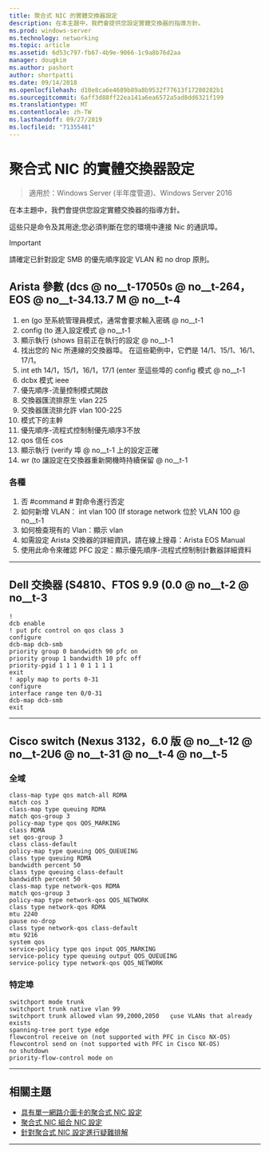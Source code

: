```yaml
---
title: 聚合式 NIC 的實體交換器設定
description: 在本主題中，我們會提供您設定實體交換器的指導方針。
ms.prod: windows-server
ms.technology: networking
ms.topic: article
ms.assetid: 6d53c797-fb67-4b9e-9066-1c9a8b76d2aa
manager: dougkim
ms.author: pashort
author: shortpatti
ms.date: 09/14/2018
ms.openlocfilehash: d10e8ca6e4689b89a8b9532f77613f17280282b1
ms.sourcegitcommit: 6aff3d88ff22ea141a6ea6572a5ad8dd6321f199
ms.translationtype: MT
ms.contentlocale: zh-TW
ms.lasthandoff: 09/27/2019
ms.locfileid: "71355481"
---
```

# <a name="physical-switch-configuration-for-converged-nic"></a>聚合式 NIC 的實體交換器設定

>適用於：Windows Server (半年度管道)、Windows Server 2016

在本主題中，我們會提供您設定實體交換器的指導方針。 


這些只是命令及其用途;您必須判斷在您的環境中連接 Nic 的通訊埠。 

>[!IMPORTANT]
>請確定已針對設定 SMB 的優先順序設定 VLAN 和 no drop 原則。

## <a name="arista-switch-dcs-7050s-64-eos-4137m"></a>Arista 參數 \(dcs @ no__t-17050s @ no__t-264，EOS @ no__t-34.13.7 M @ no__t-4

1.  en \(go 至系統管理員模式，通常會要求輸入密碼 @ no__t-1
2.  config \(to 進入設定模式 @ no__t-1
3.  顯示執行 \(shows 目前正在執行的設定 @ no__t-1
4.  找出您的 Nic 所連線的交換器埠。 在這些範例中，它們是 14/1、15/1、16/1、17/1。
5.  int eth 14/1，15/1，16/1，17/1 \(enter 至這些埠的 config 模式 @ no__t-1
6.  dcbx 模式 ieee
7.  優先順序-流量控制模式開啟
8.  交換器匯流排原生 vlan 225
9.  交換器匯流排允許 vlan 100-225
10. 模式下的主幹
11. 優先順序-流程式控制制優先順序3不放
12. qos 信任 cos
13. 顯示執行 \(verify 埠 @ no__t-1 上的設定正確
14. wr \(to 讓設定在交換器重新開機時持續保留 @ no__t-1

### <a name="tips"></a>各種
1.  否 #command # 對命令進行否定
2.  如何新增 VLAN： int vlan 100 \(If storage network 位於 VLAN 100 @ no__t-1
3.  如何檢查現有的 Vlan：顯示 vlan
4.  如需設定 Arista 交換器的詳細資訊，請在線上搜尋：Arista EOS Manual
5.  使用此命令來確認 PFC 設定：顯示優先順序-流程式控制制計數器詳細資料

--- 

## <a name="dell-switch-s4810-ftos-99-00"></a>Dell 交換器 \(S4810、FTOS 9.9 \(0.0 @ no__t-2 @ no__t-3

    
    !
    dcb enable
    ! put pfc control on qos class 3
    configure
    dcb-map dcb-smb
    priority group 0 bandwidth 90 pfc on
    priority group 1 bandwidth 10 pfc off
    priority-pgid 1 1 1 0 1 1 1 1
    exit
    ! apply map to ports 0-31
    configure
    interface range ten 0/0-31
    dcb-map dcb-smb
    exit
    
--- 

## <a name="cisco-switch-nexus-3132-version-602u61"></a>Cisco switch \(Nexus 3132，6.0 版 @ no__t-12 @ no__t-2U6 @ no__t-31 @ no__t-4 @ no__t-5

### <a name="global"></a>全域
    
    class-map type qos match-all RDMA
    match cos 3
    class-map type queuing RDMA
    match qos-group 3
    policy-map type qos QOS_MARKING
    class RDMA
    set qos-group 3
    class class-default
    policy-map type queuing QOS_QUEUEING
    class type queuing RDMA
    bandwidth percent 50
    class type queuing class-default
    bandwidth percent 50
    class-map type network-qos RDMA
    match qos-group 3
    policy-map type network-qos QOS_NETWORK
    class type network-qos RDMA
    mtu 2240
    pause no-drop
    class type network-qos class-default
    mtu 9216
    system qos
    service-policy type qos input QOS_MARKING
    service-policy type queuing output QOS_QUEUEING
    service-policy type network-qos QOS_NETWORK
    

### <a name="port-specific"></a>特定埠

    
    switchport mode trunk
    switchport trunk native vlan 99
    switchport trunk allowed vlan 99,2000,2050   çuse VLANs that already exists
    spanning-tree port type edge
    flowcontrol receive on (not supported with PFC in Cisco NX-OS)
    flowcontrol send on (not supported with PFC in Cisco NX-OS)
    no shutdown
    priority-flow-control mode on
    
--- 

## <a name="related-topics"></a>相關主題

- [具有單一網路介面卡的聚合式 NIC 設定](cnic-single.md)
- [聚合式 NIC 組合 NIC 設定](cnic-datacenter.md)
- [針對聚合式 NIC 設定進行疑難排解](cnic-app-troubleshoot.md)

--- 